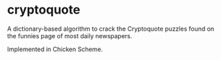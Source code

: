 cryptoquote
===========

A dictionary-based algorithm to crack the Cryptoquote puzzles found on the funnies page of most daily newspapers.

Implemented in Chicken Scheme.
